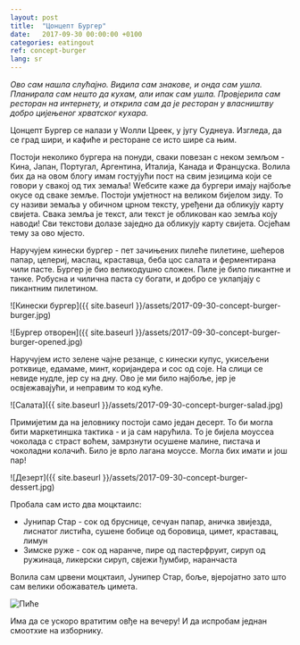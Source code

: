 ```yaml
---
layout: post
title:  "Цонцепт Бургер"
date:   2017-09-30 00:00:00 +0100
categories: eatingout
ref: concept-burger
lang: sr
---
```


*Ово сам нашла слућајно. Видила сам знакове, и онда сам ушла. Планирала сам нешто да кухам, али ипак сам ушла. Провјерила сам ресторан на интернету, и открила сам да је ресторан у власништву добро цијењеног хрватског кухара.*

Цонцепт Бургер се налази у Wолли Цреек, у југу Сyднеyа. Изгледа, да се град шири, и кафиће и ресторане се исто шире са њим.

Постоји неколико бургера на понуди, сваки повезан с неком земљом - Кина, Јапан, Португал, Аргентина, Италија, Канада и Француска. Волила бих да на овом блогу имам гостујући пост на свим језицима који се говори у свакој од тих земаља! Wебсите каже да бургери имају најбоље окусе од сваке земље. Постоји умјетност на великом бијелом зиду. То су називи земаља у обичном црном тексту, уређени да обликују карту свијета. Свака земља је текст, али текст је обликован као земља коју наводи! Сви текстови долазе заједно да обликују карту свијета. Осјећам тему за ово мјесто.

Наручујем кинески бургер - пет зачињених пилеће пилетине, шећеров папар, целериј, маслац, краставца, беба цос салата и ферментирана чили пасте. Бургер је био великодушно сложен. Пиле је било пикантне и танке. Робусна и чилична паста су богати, и добро се уклапјају с пикантним пилетином.

![Кинески бургер]({{ site.baseurl }}/assets/2017-09-30-concept-burger-burger.jpg)

![Бургер отворен]({{ site.baseurl }}/assets/2017-09-30-concept-burger-burger-opened.jpg)

Наручујем исто зелене чајне резанце, с кинески купус, укисељени ротквице, едамаме, минт, коријандера и сос од соје. На слици се невиде нудле, јер су на дну. Ово је ми било најбоље, јер је освјежавајући, и неправим то код куће.

![Салата]({{ site.baseurl }}/assets/2017-09-30-concept-burger-salad.jpg)

Примијетим да на јеловнику постоји само један десерт. То би могла бити маркетиншка тактика - и ја сам нарућила. То је бијела моуссеа чоколада с страст воћем, замрзнути осушене малине, пистача и чоколадни колачић. Било је врло лагана моуссе. Могла бих имати и још пар!

![Дезерт]({{ site.baseurl }}/assets/2017-09-30-concept-burger-dessert.jpg)

Пробала сам исто два моцктаилс:
* Јунипар Стар - сок од бруснице, сечуан папар, аничка звијезда, лиснатог листића, сушене бобице од боровица, цимет, краставац, лимун
* Зимске руже - сок од наранче, пире од пастерфруит, сируп од ружинаца, ликерски сируп, свјежи ђумбир, наранчаста

Волила сам црвени моцктаил, Јунипер Стар, боље, вјеројатно зато што сам велики обожаватељ цимета.

![Пиће]({{site.baseurl}}/assets/2017-09-30-concept-burger-drinks.jpg)

Има да се ускоро вратитим овђе на вечеру! И да испробам једнан смоотхие на изборнику.
